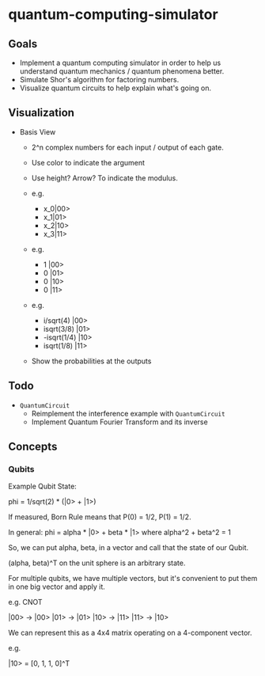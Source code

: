 # quantum-computing-simulator


## Goals

- Implement a quantum computing simulator in order to help us understand quantum mechanics / quantum phenomena better.
- Simulate Shor's algorithm for factoring numbers.
- Visualize quantum circuits to help explain what's going on.

## Visualization

- Basis View
    - 2^n complex numbers for each input / output of each gate.
    - Use color to indicate the argument
    - Use height?  Arrow?  To indicate the modulus.
    - e.g.
        - x_0|00>
        - x_1|01>
        - x_2|10>
        - x_3|11>

    - e.g.
        - 1 |00>
        - 0 |01>
        - 0 |10>
        - 0 |11>

    - e.g.
        - i/sqrt(4) |00>
        - isqrt(3/8) |01>
        - -isqrt(1/4) |10>
        - isqrt(1/8) |11>    
    - Show the probabilities at the outputs


## Todo

- `QuantumCircuit`
    - Reimplement the interference example with `QuantumCircuit`
    - Implement Quantum Fourier Transform and its inverse


## Concepts

### Qubits

Example Qubit State:

phi = 1/sqrt(2) * (|0> + |1>)

If measured, Born Rule means that P(0) = 1/2, P(1) = 1/2.  

In general:
phi = alpha * |0> + beta * |1>
where alpha^2 + beta^2 = 1

So, we can put alpha, beta, in a vector and call that the state of our Qubit.

(alpha, beta)^T on the unit sphere is an arbitrary state.


For multiple qubits, we have multiple vectors, but it's convenient to put them in one big vector and apply it.

e.g. CNOT

|00> -> |00>
|01> -> |01>
|10> -> |11>
|11> -> |10>

We can represent this as a 4x4 matrix operating on a 4-component vector.  

e.g.

|10> = [0, 1, 1, 0]^T

